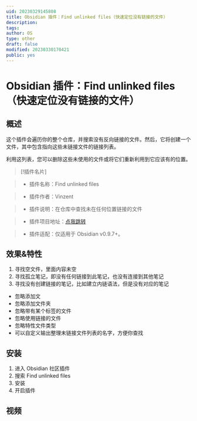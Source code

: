 ```yaml
---
uid: 20230329145808
title: Obsidian 插件：Find unlinked files（快速定位没有链接的文件）
description: 
tags: 
author: OS
type: other
draft: false
modified: 20230330170421
public: yes
---
```


# Obsidian 插件：Find unlinked files（快速定位没有链接的文件）

## 概述

这个插件会遍历你的整个仓库，并搜索没有反向链接的文件。然后，它将创建一个文件，其中包含指向这些未链接文件的链接列表。

利用这列表，您可以删除这些未使用的文件或将它们重新利用到它应该有的位置。

> [!插件名片]

> - 插件名称：Find unlinked files

> - 插件作者：Vinzent

> - 插件说明：在仓库中查找未在任何位置链接的文件

> - 插件项目地址：[点我跳转](https://github.com/Vinzent03/find-unlinked-files)

> - 插件适配：仅适用于 Obsidian v0.9.7+。

## 效果&特性

1. 寻找空文件，里面内容未空
2. 寻找孤立笔记，即没有任何链接到此笔记，也没有连接到其他笔记
3. 寻找没有创建链接的笔记，比如建立内链语法，但是没有对应的笔记

- 忽略添加文
- 忽略添加文件夹
- 忽略带有某个标签的文件
- 忽略使用链接的文件
- 忽略特性文件类型
- 可以自定义输出整理未链接文件列表的名字，方便你查找

## 安装

1. 进入 Obsidian 社区插件
2. 搜索 Find unlinked files
3. 安装
4. 开启插件

## 视频